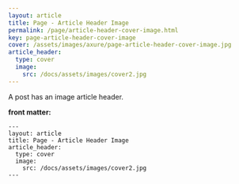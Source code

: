 ```yaml
---
layout: article
title: Page - Article Header Image
permalink: /page/article-header-cover-image.html
key: page-article-header-cover-image
cover: /assets/images/axure/page-article-header-cover-image.jpg
article_header:
  type: cover
  image:
    src: /docs/assets/images/cover2.jpg
---
```


A post has an image article header.

<!--more-->

**front matter:**

    ---
    layout: article
    title: Page - Article Header Image
    article_header:
      type: cover
      image:
        src: /docs/assets/images/cover2.jpg
    ---